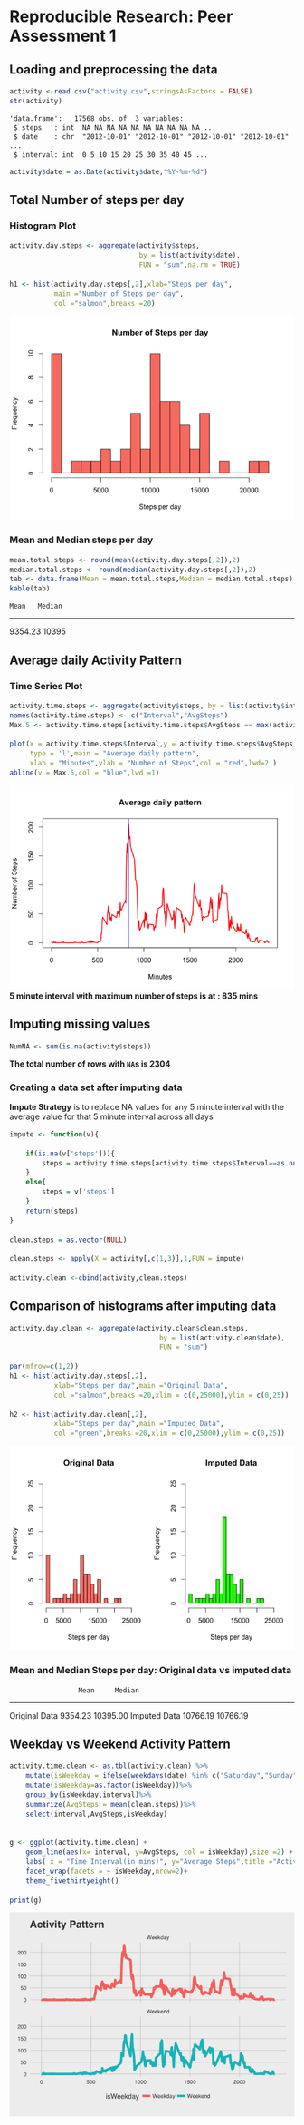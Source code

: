 # Reproducible Research: Peer Assessment 1


## Loading and preprocessing the data



```r
activity <-read.csv("activity.csv",stringsAsFactors = FALSE)
str(activity)
```

```
'data.frame':	17568 obs. of  3 variables:
 $ steps   : int  NA NA NA NA NA NA NA NA NA NA ...
 $ date    : chr  "2012-10-01" "2012-10-01" "2012-10-01" "2012-10-01" ...
 $ interval: int  0 5 10 15 20 25 30 35 40 45 ...
```

```r
activity$date = as.Date(activity$date,"%Y-%m-%d")
```

## Total Number of steps per day 

### Histogram Plot

```r
activity.day.steps <- aggregate(activity$steps, 
                                by = list(activity$date),
                                FUN = "sum",na.rm = TRUE)

h1 <- hist(activity.day.steps[,2],xlab="Steps per day",
           main ="Number of Steps per day",
           col ="salmon",breaks =20)
```

![](PA1_template_files/figure-html/unnamed-chunk-3-1.png)<!-- -->

### Mean and Median steps per day

```r
mean.total.steps <- round(mean(activity.day.steps[,2]),2)
median.total.steps <- round(median(activity.day.steps[,2]),2)
tab <- data.frame(Mean = mean.total.steps,Median = median.total.steps)
kable(tab)
```

    Mean   Median
--------  -------
 9354.23    10395
 

## Average daily Activity Pattern

### Time Series Plot

```r
activity.time.steps <- aggregate(activity$steps, by = list(activity$interval),FUN = "mean",na.rm = TRUE)
names(activity.time.steps) <- c("Interval","AvgSteps")
Max.5 <- activity.time.steps[activity.time.steps$AvgSteps == max(activity.time.steps$AvgSteps),1 ]

plot(x = activity.time.steps$Interval,y = activity.time.steps$AvgSteps,
     type = 'l',main = "Average daily pattern",
     xlab = "Minutes",ylab = "Number of Steps",col = "red",lwd=2 )
abline(v = Max.5,col = "blue",lwd =1)
```

![](PA1_template_files/figure-html/timeseries1-1.png)<!-- -->
**5 minute interval with maximum number of steps is at : 835 mins**


## Imputing missing values


```r
NumNA <- sum(is.na(activity$steps))
```

**The total number of rows with `NA`s is 2304**

### Creating a data set after imputing data

**Impute Strategy** is to replace NA values for any 5 minute interval with the average value for that 5 minute interval across all days


```r
impute <- function(v){
    
    if(is.na(v['steps'])){
        steps = activity.time.steps[activity.time.steps$Interval==as.numeric(v['interval']),2]
    }
    else{
        steps = v['steps']
    } 
    return(steps)
}

clean.steps = as.vector(NULL)

clean.steps <- apply(X = activity[,c(1,3)],1,FUN = impute)

activity.clean <-cbind(activity,clean.steps)
```

## Comparison of histograms after imputing data


```r
activity.day.clean <- aggregate(activity.clean$clean.steps,
                                     by = list(activity.clean$date),
                                     FUN = "sum")

par(mfrow=c(1,2))
h1 <- hist(activity.day.steps[,2],
           xlab="Steps per day",main ="Original Data",
           col ="salmon",breaks =20,xlim = c(0,25000),ylim = c(0,25))

h2 <- hist(activity.day.clean[,2],
           xlab="Steps per day",main ="Imputed Data",
           col ="green",breaks =20,xlim = c(0,25000),ylim = c(0,25))
```

![](PA1_template_files/figure-html/hist2-1.png)<!-- -->

### Mean and Median Steps per day: Original data vs imputed data


                     Mean     Median
--------------  ---------  ---------
Original Data     9354.23   10395.00
Imputed Data     10766.19   10766.19
 

## Weekday vs Weekend Activity Pattern


```r
activity.time.clean <- as.tbl(activity.clean) %>%
    mutate(isWeekday = ifelse(weekdays(date) %in% c("Saturday","Sunday"),"Weekend","Weekday"))%>%
    mutate(isWeekday=as.factor(isWeekday))%>%
    group_by(isWeekday,interval)%>%
    summarize(AvgSteps = mean(clean.steps))%>%
    select(interval,AvgSteps,isWeekday)

    
g <- ggplot(activity.time.clean) +
    geom_line(aes(x= interval, y=AvgSteps, col = isWeekday),size =2) +
    labs( x = "Time Interval(in mins)", y="Average Steps",title ="Activity Pattern") +
    facet_wrap(facets = ~ isWeekday,nrow=2)+
    theme_fivethirtyeight()

print(g)
```

![](PA1_template_files/figure-html/timeseries2-1.png)<!-- -->
